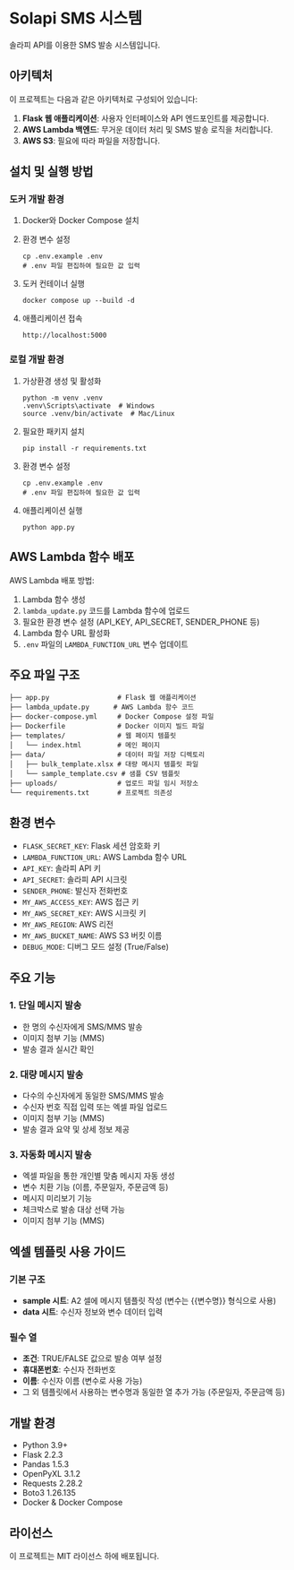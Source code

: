 # Solapi SMS 시스템

솔라피 API를 이용한 SMS 발송 시스템입니다. 

## 아키텍처

이 프로젝트는 다음과 같은 아키텍처로 구성되어 있습니다:

1. **Flask 웹 애플리케이션**: 사용자 인터페이스와 API 엔드포인트를 제공합니다.
2. **AWS Lambda 백엔드**: 무거운 데이터 처리 및 SMS 발송 로직을 처리합니다.
3. **AWS S3**: 필요에 따라 파일을 저장합니다.

## 설치 및 실행 방법

### 도커 개발 환경

1. Docker와 Docker Compose 설치

2. 환경 변수 설정
   ```
   cp .env.example .env
   # .env 파일 편집하여 필요한 값 입력
   ```

3. 도커 컨테이너 실행
   ```
   docker compose up --build -d
   ```

4. 애플리케이션 접속
   ```
   http://localhost:5000
   ```

### 로컬 개발 환경

1. 가상환경 생성 및 활성화
   ```
   python -m venv .venv
   .venv\Scripts\activate  # Windows
   source .venv/bin/activate  # Mac/Linux
   ```

2. 필요한 패키지 설치
   ```
   pip install -r requirements.txt
   ```

3. 환경 변수 설정
   ```
   cp .env.example .env
   # .env 파일 편집하여 필요한 값 입력
   ```

4. 애플리케이션 실행
   ```
   python app.py
   ```

## AWS Lambda 함수 배포

AWS Lambda 배포 방법:
1. Lambda 함수 생성
2. `lambda_update.py` 코드를 Lambda 함수에 업로드
3. 필요한 환경 변수 설정 (API_KEY, API_SECRET, SENDER_PHONE 등)
4. Lambda 함수 URL 활성화
5. `.env` 파일의 `LAMBDA_FUNCTION_URL` 변수 업데이트

## 주요 파일 구조

```
├── app.py                 # Flask 웹 애플리케이션
├── lambda_update.py      # AWS Lambda 함수 코드
├── docker-compose.yml     # Docker Compose 설정 파일
├── Dockerfile             # Docker 이미지 빌드 파일
├── templates/             # 웹 페이지 템플릿
│   └── index.html         # 메인 페이지
├── data/                  # 데이터 파일 저장 디렉토리
│   ├── bulk_template.xlsx # 대량 메시지 템플릿 파일
│   └── sample_template.csv # 샘플 CSV 템플릿
├── uploads/               # 업로드 파일 임시 저장소
└── requirements.txt       # 프로젝트 의존성
```

## 환경 변수

- `FLASK_SECRET_KEY`: Flask 세션 암호화 키
- `LAMBDA_FUNCTION_URL`: AWS Lambda 함수 URL
- `API_KEY`: 솔라피 API 키
- `API_SECRET`: 솔라피 API 시크릿
- `SENDER_PHONE`: 발신자 전화번호
- `MY_AWS_ACCESS_KEY`: AWS 접근 키
- `MY_AWS_SECRET_KEY`: AWS 시크릿 키
- `MY_AWS_REGION`: AWS 리전
- `MY_AWS_BUCKET_NAME`: AWS S3 버킷 이름
- `DEBUG_MODE`: 디버그 모드 설정 (True/False)

## 주요 기능

### 1. 단일 메시지 발송
- 한 명의 수신자에게 SMS/MMS 발송
- 이미지 첨부 기능 (MMS)
- 발송 결과 실시간 확인

### 2. 대량 메시지 발송
- 다수의 수신자에게 동일한 SMS/MMS 발송
- 수신자 번호 직접 입력 또는 엑셀 파일 업로드
- 이미지 첨부 기능 (MMS)
- 발송 결과 요약 및 상세 정보 제공

### 3. 자동화 메시지 발송
- 엑셀 파일을 통한 개인별 맞춤 메시지 자동 생성
- 변수 치환 기능 (이름, 주문일자, 주문금액 등)
- 메시지 미리보기 기능
- 체크박스로 발송 대상 선택 가능
- 이미지 첨부 기능 (MMS)

## 엑셀 템플릿 사용 가이드

### 기본 구조
- **sample 시트**: A2 셀에 메시지 템플릿 작성 (변수는 {{변수명}} 형식으로 사용)
- **data 시트**: 수신자 정보와 변수 데이터 입력

### 필수 열
- **조건**: TRUE/FALSE 값으로 발송 여부 설정
- **휴대폰번호**: 수신자 전화번호
- **이름**: 수신자 이름 (변수로 사용 가능)
- 그 외 템플릿에서 사용하는 변수명과 동일한 열 추가 가능 (주문일자, 주문금액 등)

## 개발 환경

- Python 3.9+
- Flask 2.2.3
- Pandas 1.5.3
- OpenPyXL 3.1.2
- Requests 2.28.2
- Boto3 1.26.135
- Docker & Docker Compose

## 라이선스

이 프로젝트는 MIT 라이선스 하에 배포됩니다.
